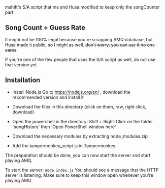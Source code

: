 mshift's S/A script that me and Husa modified to keep only the songCounter part

## Song Count + Guess Rate
It might not be 100% legal because you're scrapping AMQ database, but Husa made it public, so I might as well. ~~don't worry, you can use it no one cares~~

If you're one of the few people that uses the S/A script as well, do not use that version yet.

## Installation

- Install Node.js
Go to https://nodejs.org/en/ , download the recommended version and install it

- Download the files in this directory (click on them, raw, right click, download)

- Open the powershell in the directory: Shift + Right-Click on the folder 'songHistory' then 'Open PowerShell window here'

- Download the necessary modules by extracting node_modules.zip

- Add the tampermonkey_script.js in Tampermonkey
 

The preparation should be done, you can now start the server and start playing AMQ.

To start the server: `node index.js`
You should see a message that the HTTP server is listening. Make sure to keep this window open whenever you're playing AMQ

